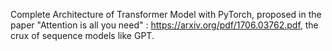 Complete Architecture of Transformer Model with PyTorch, proposed in the paper "Attention is all you need" : https://arxiv.org/pdf/1706.03762.pdf, the crux of sequence models like GPT.
